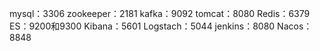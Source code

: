 mysql：3306
zookeeper：2181 
kafka：9092
tomcat：8080
Redis：6379
ES：9200和9300
Kibana：5601
Logstach：5044
jenkins：8080
Nacos：8848